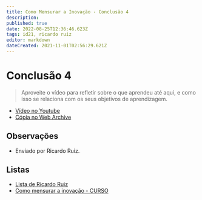 ```yaml
---
title: Como Mensurar a Inovação - Conclusão 4
description: 
published: true
date: 2022-08-25T12:36:46.623Z
tags: id21, ricardo ruiz
editor: markdown
dateCreated: 2021-11-01T02:56:29.621Z
---
```


# Conclusão 4
>  Aproveite o vídeo para refletir sobre o que aprendeu até aqui, e como isso se relaciona com os seus objetivos de aprendizagem.

 - [Vídeo no Youtube](https://www.youtube.com/watch?v=xlFdDrXCM6c)
 - [Cópia no Web Archive](https://web.archive.org/web/20211026234240/https://www.youtube.com/watch?v=xlFdDrXCM6c) 

## Observações

- Enviado por Ricardo Ruiz.

## Listas

- [Lista de Ricardo Ruiz](/listas/ricardo-ruiz)
- [Como mensurar a inovação - CURSO](/recursos/como-mensurar-a-inovacao-curso)